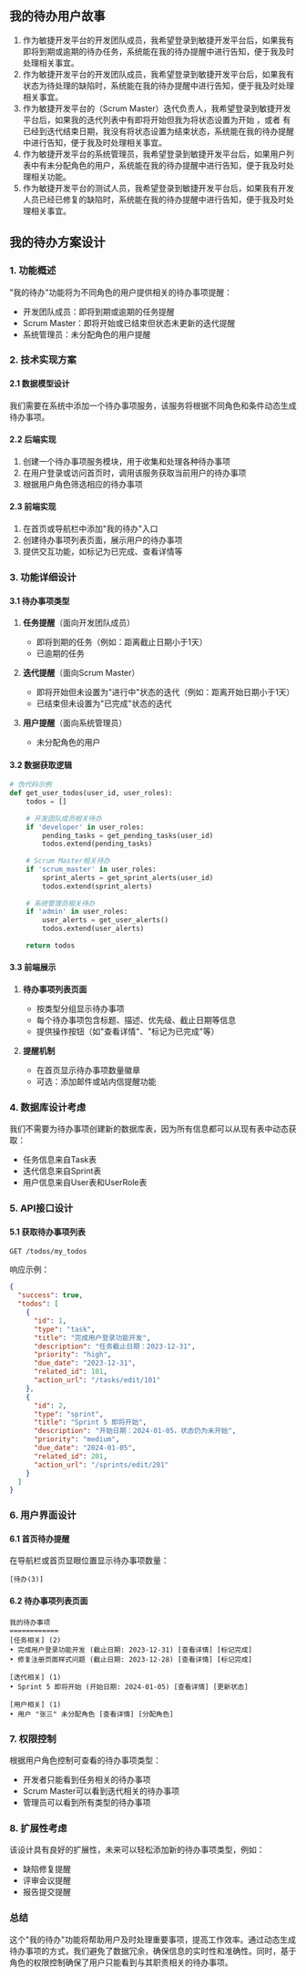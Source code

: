 ## 我的待办用户故事
1. 作为敏捷开发平台的开发团队成员，我希望登录到敏捷开发平台后，如果我有即将到期或逾期的待办任务，系统能在我的待办提醒中进行告知，便于我及时处理相关事宜。
2. 作为敏捷开发平台的开发团队成员，我希望登录到敏捷开发平台后，如果我有状态为待处理的缺陷时，系统能在我的待办提醒中进行告知，便于我及时处理相关事宜。
3. 作为敏捷开发平台的（Scrum Master）迭代负责人，我希望登录到敏捷开发平台后，如果我的迭代列表中有即将开始但我为将状态设置为开始 ，或者 有已经到迭代结束日期，我没有将状态设置为结束状态，系统能在我的待办提醒中进行告知，便于我及时处理相关事宜。
4. 作为敏捷开发平台的系统管理员，我希望登录到敏捷开发平台后，如果用户列表中有未分配角色的用户，系统能在我的待办提醒中进行告知，便于我及时处理相关功能。
5. 作为敏捷开发平台的测试人员，我希望登录到敏捷开发平台后，如果我有开发人员已经已修复的缺陷时，系统能在我的待办提醒中进行告知，便于我及时处理相关事宜。

## 我的待办方案设计

### 1. 功能概述

"我的待办"功能将为不同角色的用户提供相关的待办事项提醒：
- 开发团队成员：即将到期或逾期的任务提醒
- Scrum Master：即将开始或已结束但状态未更新的迭代提醒
- 系统管理员：未分配角色的用户提醒

### 2. 技术实现方案

#### 2.1 数据模型设计

我们需要在系统中添加一个待办事项服务，该服务将根据不同角色和条件动态生成待办事项。

#### 2.2 后端实现

1. 创建一个待办事项服务模块，用于收集和处理各种待办事项
2. 在用户登录或访问首页时，调用该服务获取当前用户的待办事项
3. 根据用户角色筛选相应的待办事项

#### 2.3 前端实现

1. 在首页或导航栏中添加"我的待办"入口
2. 创建待办事项列表页面，展示用户的待办事项
3. 提供交互功能，如标记为已完成、查看详情等

### 3. 功能详细设计

#### 3.1 待办事项类型

1. **任务提醒**（面向开发团队成员）
   - 即将到期的任务（例如：距离截止日期小于1天）
   - 已逾期的任务

2. **迭代提醒**（面向Scrum Master）
   - 即将开始但未设置为"进行中"状态的迭代（例如：距离开始日期小于1天）
   - 已结束但未设置为"已完成"状态的迭代

3. **用户提醒**（面向系统管理员）
   - 未分配角色的用户

#### 3.2 数据获取逻辑

```python
# 伪代码示例
def get_user_todos(user_id, user_roles):
    todos = []
    
    # 开发团队成员相关待办
    if 'developer' in user_roles:
        pending_tasks = get_pending_tasks(user_id)
        todos.extend(pending_tasks)
    
    # Scrum Master相关待办
    if 'scrum_master' in user_roles:
        sprint_alerts = get_sprint_alerts(user_id)
        todos.extend(sprint_alerts)
    
    # 系统管理员相关待办
    if 'admin' in user_roles:
        user_alerts = get_user_alerts()
        todos.extend(user_alerts)
    
    return todos
```


#### 3.3 前端展示

1. **待办事项列表页面**
   - 按类型分组显示待办事项
   - 每个待办事项包含标题、描述、优先级、截止日期等信息
   - 提供操作按钮（如"查看详情"、"标记为已完成"等）

2. **提醒机制**
   - 在首页显示待办事项数量徽章
   - 可选：添加邮件或站内信提醒功能

### 4. 数据库设计考虑

我们不需要为待办事项创建新的数据库表，因为所有信息都可以从现有表中动态获取：
- 任务信息来自Task表
- 迭代信息来自Sprint表
- 用户信息来自User表和UserRole表

### 5. API接口设计

#### 5.1 获取待办事项列表
```
GET /todos/my_todos
```


响应示例：
```json
{
  "success": true,
  "todos": [
    {
      "id": 1,
      "type": "task",
      "title": "完成用户登录功能开发",
      "description": "任务截止日期：2023-12-31",
      "priority": "high",
      "due_date": "2023-12-31",
      "related_id": 101,
      "action_url": "/tasks/edit/101"
    },
    {
      "id": 2,
      "type": "sprint",
      "title": "Sprint 5 即将开始",
      "description": "开始日期：2024-01-05，状态仍为未开始",
      "priority": "medium",
      "due_date": "2024-01-05",
      "related_id": 201,
      "action_url": "/sprints/edit/201"
    }
  ]
}
```


### 6. 用户界面设计

#### 6.1 首页待办提醒
在导航栏或首页显眼位置显示待办事项数量：
```
[待办(3)]
```


#### 6.2 待办事项列表页面
```
我的待办事项
============
[任务相关] (2)
• 完成用户登录功能开发 (截止日期: 2023-12-31) [查看详情] [标记完成]
• 修复注册页面样式问题 (截止日期: 2023-12-28) [查看详情] [标记完成]

[迭代相关] (1)
• Sprint 5 即将开始 (开始日期: 2024-01-05) [查看详情] [更新状态]

[用户相关] (1)
• 用户 "张三" 未分配角色 [查看详情] [分配角色]
```


### 7. 权限控制

根据用户角色控制可查看的待办事项类型：
- 开发者只能看到任务相关的待办事项
- Scrum Master可以看到迭代相关的待办事项
- 管理员可以看到所有类型的待办事项

### 8. 扩展性考虑

该设计具有良好的扩展性，未来可以轻松添加新的待办事项类型，例如：
- 缺陷修复提醒
- 评审会议提醒
- 报告提交提醒

### 总结

这个"我的待办"功能将帮助用户及时处理重要事项，提高工作效率。通过动态生成待办事项的方式，我们避免了数据冗余，确保信息的实时性和准确性。同时，基于角色的权限控制确保了用户只能看到与其职责相关的待办事项。